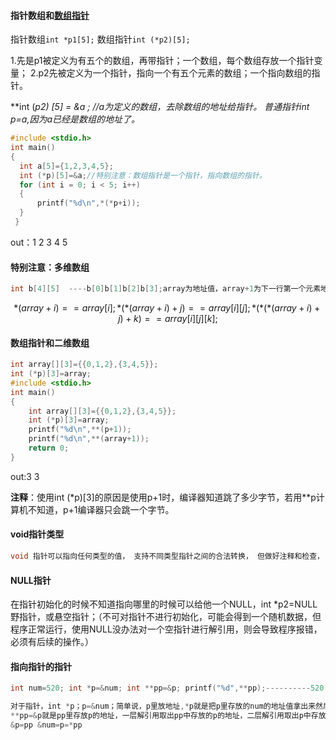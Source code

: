 #### **指针数组和<u>数组指针</u>**
指针数组`int *p1[5];`  数组指针`int (*p2)[5];`

1.先是p1被定义为有五个的数组，再带指针；一个数组，每个数组存放一个指针变量；
2.p2先被定义为一个指针，指向一个有五个元素的数组；一个指向数组的指针。

**int (*p2) [5] = &a ; //a为定义的数组，去除数组的地址给指针。 普通指针int *p=a,因为a已经是数组的地址了。**

```c
#include <stdio.h>
int main()
{
  int a[5]={1,2,3,4,5};
  int (*p)[5]=&a;//特别注意：数组指针是一个指针，指向数组的指针。
  for (int i = 0; i < 5; i++)
  {
      printf("%d\n",*(*p+i));
  }
 }
```

out：1 2 3 4 5

#### **特别注意：多维数组**

```c
int b[4][5]  ----b[0]b[1]b[2]b[3];array为地址值，array+1为下一行第一个元素地址，array[0][0]为第一个元素的内容；*（array+1）解引用，将取值运算符作用于一个地址之上，把一个地址的值取出来称为解引用，想当于array[1]（仍为地址值）,指向第二行第一个元素的地址；如下所示。
```


$$
*(array+i)==array[i];    *(*(array+i)+j)==array[i][j]; *(*(*(array+i)+j)+k)==array[i][j][k];
$$

#### **数组指针和二维数组**

```c
int array[][3]={{0,1,2},{3,4,5}};
int (*p)[3]=array;
#include <stdio.h>
int main()
{
    int array[][3]={{0,1,2},{3,4,5}};
    int (*p)[3]=array;
    printf("%d\n",**(p+1));
    printf("%d\n",**(array+1));
    return 0;
}
```

out:3 3

**注释**：使用int (*p)[3]的原因是使用p+1时，编译器知道跳了多少字节，若用**p计算机不知道，p+1编译器只会跳一个字节。

#### **void指针类型**

```c
void 指针可以指向任何类型的值， 支持不同类型指针之间的合法转换， 但做好注释和检查， 否则很容混淆指针的类型。
```

#### **NULL指针**

在指针初始化的时候不知道指向哪里的时候可以给他一个NULL，int *p2=NULL野指针，或悬空指针；（不可对指针不进行初始化，可能会得到一个随机数据，但程序正常运行，使用NULL没办法对一个空指针进行解引用，则会导致程序报错，必须有后续的操作。）

#### 指向指针的指针

```c
int num=520; int *p=&num; int **pp=&p; printf("%d",**pp);----------520
```

```c
对于指针，int *p；p=&num；简单说，p里放地址,*p就是把p里存放的num的地址值拿出来然后取num的值；
**pp=&p就是pp里存放p的地址，一层解引用取出pp中存放的p的地址，二层解引用取出p中存放的num的地址拿出num的值来；
&p=pp &num=p=*pp
```

